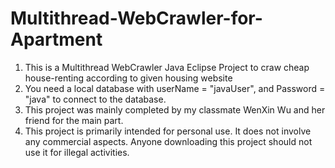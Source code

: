 # Multithread-WebCrawler-for-Apartment
1. This is a Multithread WebCrawler Java Eclipse Project to craw cheap house-renting according to given housing website
2. You need a local database with userName = "javaUser", and Password = "java" to connect to the database.
3. This project was mainly completed by my classmate WenXin Wu and her friend for the main part.
4. This project is primarily intended for personal use. It does not involve any commercial aspects. Anyone downloading this project should not use it for illegal activities.

